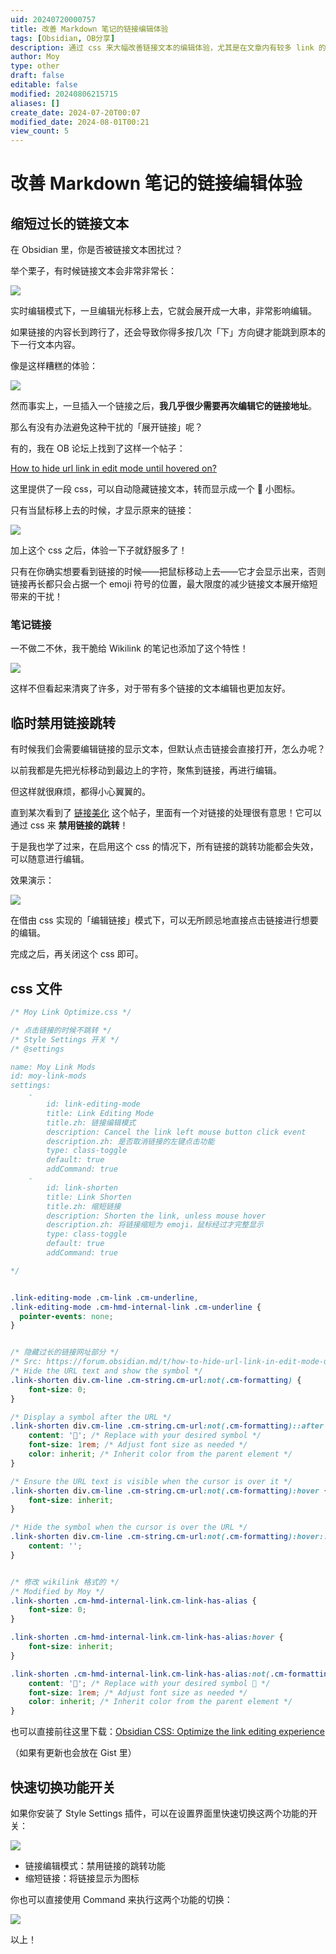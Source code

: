 ```yaml
---
uid: 20240720000757
title: 改善 Markdown 笔记的链接编辑体验
tags: [Obsidian, OB分享]
description: 通过 css 来大幅改善链接文本的编辑体验，尤其是在文章内有较多 link 的时候，体验提升很明显！
author: Moy
type: other
draft: false
editable: false
modified: 20240806215715
aliases: []
create_date: 2024-07-20T00:07
modified_date: 2024-08-01T00:21
view_count: 5
---
```


# 改善 Markdown 笔记的链接编辑体验

## 缩短过长的链接文本

在 Obsidian 里，你是否被链接文本困扰过？

举个栗子，有时候链接文本会非常非常长：

![](https://cdn.pkmer.cn/images/202408062156175.jpg!pkmer)

实时编辑模式下，一旦编辑光标移上去，它就会展开成一大串，非常影响编辑。

如果链接的内容长到跨行了，还会导致你得多按几次「下」方向键才能跳到原本的下一行文本内容。

像是这样糟糕的体验：

![](https://cdn.pkmer.cn/images/202408062156541.gif!pkmer)

然而事实上，一旦插入一个链接之后，**我几乎很少需要再次编辑它的链接地址**。

那么有没有办法避免这种干扰的「展开链接」呢？

有的，我在 OB 论坛上找到了这样一个帖子：

[How to hide url link in edit mode until hovered on?](https://forum.obsidian.md/t/how-to-hide-url-link-in-edit-mode-until-hovered-on/82827)

这里提供了一段 css，可以自动隐藏链接文本，转而显示成一个 🔗 小图标。

只有当鼠标移上去的时候，才显示原来的链接：

![](https://cdn.pkmer.cn/images/202408062156204.gif!pkmer)

加上这个 css 之后，体验一下子就舒服多了！

只有在你确实想要看到链接的时候——把鼠标移动上去——它才会显示出来，否则链接再长都只会占据一个 emoji 符号的位置，最大限度的减少链接文本展开缩短带来的干扰！

### 笔记链接

一不做二不休，我干脆给 Wikilink 的笔记也添加了这个特性！

![](https://cdn.pkmer.cn/images/202408062156979.jpg!pkmer)

这样不但看起来清爽了许多，对于带有多个链接的文本编辑也更加友好。

## 临时禁用链接跳转

有时候我们会需要编辑链接的显示文本，但默认点击链接会直接打开，怎么办呢？

以前我都是先把光标移动到最边上的字符，聚焦到链接，再进行编辑。

但这样就很麻烦，都得小心翼翼的。

直到某次看到了 [链接美化](https://forum-zh.obsidian.md/t/topic/11277/3) 这个帖子，里面有一个对链接的处理很有意思！它可以通过 css 来 **禁用链接的跳转**！

于是我也学了过来，在启用这个 css 的情况下，所有链接的跳转功能都会失效，可以随意进行编辑。

效果演示：

![](https://cdn.pkmer.cn/images/202408062156731.gif!pkmer)

在借由 css 实现的「编辑链接」模式下，可以无所顾忌地直接点击链接进行想要的编辑。

完成之后，再关闭这个 css 即可。

## css 文件

```css
/* Moy Link Optimize.css */

/* 点击链接的时候不跳转 */
/* Style Settings 开关 */
/* @settings

name: Moy Link Mods
id: moy-link-mods
settings:
    - 
        id: link-editing-mode
        title: Link Editing Mode
        title.zh: 链接编辑模式
        description: Cancel the link left mouse button click event
        description.zh: 是否取消链接的左键点击功能
        type: class-toggle
        default: true
        addCommand: true
    - 
        id: link-shorten
        title: Link Shorten
        title.zh: 缩短链接
        description: Shorten the link, unless mouse hover
        description.zh: 将链接缩短为 emoji，鼠标经过才完整显示
        type: class-toggle
        default: true
        addCommand: true

*/


.link-editing-mode .cm-link .cm-underline,
.link-editing-mode .cm-hmd-internal-link .cm-underline {
  pointer-events: none;
}


/* 隐藏过长的链接网址部分 */
/* Src: https://forum.obsidian.md/t/how-to-hide-url-link-in-edit-mode-until-hovered-on/82827 */
/* Hide the URL text and show the symbol */
.link-shorten div.cm-line .cm-string.cm-url:not(.cm-formatting) {
    font-size: 0;
}

/* Display a symbol after the URL */
.link-shorten div.cm-line .cm-string.cm-url:not(.cm-formatting)::after {
    content: '🔗'; /* Replace with your desired symbol */
    font-size: 1rem; /* Adjust font size as needed */
    color: inherit; /* Inherit color from the parent element */
}

/* Ensure the URL text is visible when the cursor is over it */
.link-shorten div.cm-line .cm-string.cm-url:not(.cm-formatting):hover {
    font-size: inherit;
}

/* Hide the symbol when the cursor is over the URL */
.link-shorten div.cm-line .cm-string.cm-url:not(.cm-formatting):hover::after {
    content: '';
}


/* 修改 wikilink 格式的 */
/* Modified by Moy */
.link-shorten .cm-hmd-internal-link.cm-link-has-alias {
    font-size: 0;
}

.link-shorten .cm-hmd-internal-link.cm-link-has-alias:hover {
    font-size: inherit;
}

.link-shorten .cm-hmd-internal-link.cm-link-has-alias:not(.cm-formatting)::after {
    content: '📜'; /* Replace with your desired symbol 📄 */
    font-size: 1rem; /* Adjust font size as needed */
    color: inherit; /* Inherit color from the parent element */
}

```

也可以直接前往这里下载：[Obsidian CSS: Optimize the link editing experience](https://gist.github.com/Moyf/66f62a6f4b5da5b69195d371f79ff6d4)

（如果有更新也会放在 Gist 里）

## 快速切换功能开关

如果你安装了 Style Settings 插件，可以在设置界面里快速切换这两个功能的开关：

![](https://cdn.pkmer.cn/images/202408062156754.jpg!pkmer)

- 链接编辑模式：禁用链接的跳转功能
- 缩短链接：将链接显示为图标

你也可以直接使用 Command 来执行这两个功能的切换：

![](https://cdn.pkmer.cn/images/202408062156168.jpg!pkmer)

以上！